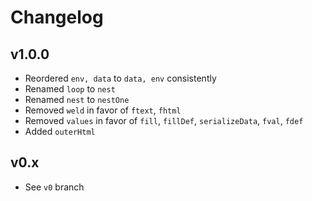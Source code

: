 # Changelog

## v1.0.0

- Reordered `env, data` to `data, env` consistently
- Renamed `loop` to `nest`
- Renamed `nest` to `nestOne`
- Removed `weld` in favor of `ftext`, `fhtml`
- Removed `values` in favor of `fill`, `fillDef`, `serializeData`, `fval`, `fdef`
- Added `outerHtml`

## v0.x

- See `v0` branch

